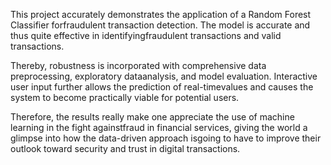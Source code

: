 

This project accurately demonstrates the application of a Random Forest Classifier forfraudulent transaction detection. The model is accurate and thus quite effective in identifyingfraudulent transactions and valid transactions.

Thereby, robustness is incorporated with comprehensive data preprocessing, exploratory dataanalysis, and model evaluation. Interactive user input further allows the prediction of real-timevalues and causes the system to become practically viable for potential users.

Therefore, the results really make one appreciate the use of machine learning in the fight againstfraud in financial services, giving the world a glimpse into how the data-driven approach isgoing to have to improve their outlook toward security and trust in digital transactions.
